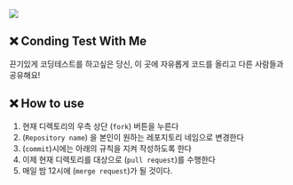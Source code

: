 <div>
    <img src="https://capsule-render.vercel.app/api?type=wave&color=auto&height=180&text=Coding%20Test%20With%20Me&animation=fadeIn&fontColor=000000&fontSize=60" />
</div>
 
## ❌ Conding Test With Me
끈기있게 코딩테스트를 하고싶은 당신, 이 곳에 자유롭게 코드를 올리고 다른 사람들과 공유해요!
<br />

## ❌ How to use
1. 현재 디렉토리의 우측 상단 (`fork`) 버튼을 누른다
2. (`Repository name`) 을 본인이 원하는 레포지토리 네임으로 변경한다
3. (`commit`)시에는 아래의 규칙을 지켜 작성하도록 한다
4. 이제 현재 디렉토리를 대상으로 (`pull request`)를 수행한다
5. 매일 밤 12시에 (`merge request`)가 될 것이다.

